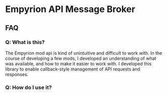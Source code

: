 # Empyrion API Message Broker

## FAQ

### Q:  What is this?

The Empyrion mod api is kind of unintuitive and difficult to work with.  In the course of developing a few mods, I developed an understanding of what was available, and how to make it easier to work with.  I developed this library to enable callback-style management of API requests and responses.

### Q:  How do I use it?
